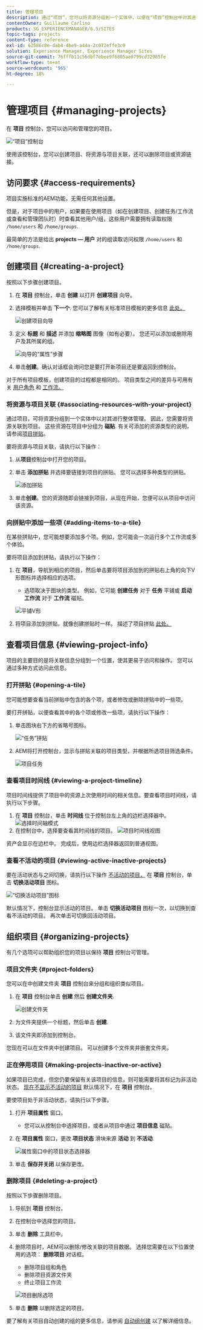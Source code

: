 ```yaml
---
title: 管理项目
description: 通过“项目”，您可以将资源分组到一个实体中，以便在“项目”控制台中对其进行访问和管理，从而组织项目
contentOwner: Guillaume Carlino
products: SG_EXPERIENCEMANAGER/6.5/SITES
topic-tags: projects
content-type: reference
exl-id: 62586c8e-dab4-4be9-a44a-2c072effe3c0
solution: Experience Manager, Experience Manager Sites
source-git-commit: 76fffb11c56dbf7ebee9f6805ae0799cd32985fe
workflow-type: tm+mt
source-wordcount: '965'
ht-degree: 18%

---
```



# 管理项目 {#managing-projects}

在 **项目** 控制台，您可以访问和管理您的项目。

![“项目”控制台](assets/projects-console.png)

使用该控制台，您可以创建项目、将资源与项目关联，还可以删除项目或资源链接。

## 访问要求 {#access-requirements}

项目实施标准的AEM功能，无需任何其他设置。

但是，对于项目中的用户，如果要在使用项目（如在创建项目、创建任务/工作流或查看和管理团队时）时查看其他用户/组，这些用户需要拥有读取权限 `/home/users` 和 `/home/groups`.

最简单的方法是给出 **projects — 用户** 对的组读取访问权限 `/home/users` 和 `/home/groups`.

## 创建项目 {#creating-a-project}

按照以下步骤创建项目。

1. 在 **项目** 控制台，单击 **创建** 以打开 **创建项目** 向导。
1. 选择模板并单击 **下一个**. 您可以了解有关标准项目模板的更多信息 [此处。](/help/sites-authoring/projects.md#project-templates)

   ![创建项目向导](assets/create-project-wizard.png)

1. 定义 **标题** 和 **描述** 并添加 **缩略图** 图像（如有必要）。 您还可以添加或删除用户及其所属的组。

   ![向导的“属性”步骤](assets/create-project-wizard-properties.png)

1. 单击&#x200B;**创建**。确认对话框会询问您是要打开新项目还是要返回到控制台。

对于所有项目模板，创建项目的过程都是相同的。 项目类型之间的差异与可用有关 [用户角色](/help/sites-authoring/projects.md) 和 [工作流。](/help/sites-authoring/projects-with-workflows.md)

### 将资源与项目关联 {#associating-resources-with-your-project}

通过项目，可将资源分组到一个实体中以对其进行整体管理。 因此，您需要将资源关联到项目。 这些资源在项目中分组为 **磁贴**. 有关可添加的资源类型的说明，请参阅[项目拼贴](/help/sites-authoring/projects.md#project-tiles)。

要将资源与项目关联，请执行以下操作：

1. 从&#x200B;**项目**&#x200B;控制台中打开您的项目。
1. 单击 **添加拼贴** 并选择要链接到项目的拼贴。 您可以选择多种类型的拼贴。

   ![添加拼贴](assets/project-add-tile.png)

1. 单击&#x200B;**创建**。您的资源随即会链接到项目，从现在开始，您便可以从项目中访问该资源。

### 向拼贴中添加一些项 {#adding-items-to-a-tile}

在某些拼贴中，您可能想要添加多个项。例如，您可能会一次运行多个工作流或多个体验。

要将项目添加到拼贴，请执行以下操作：

1. 在 **项目**，导航到相应的项目，然后单击要将项目添加到的拼贴右上角的向下V形图标并选择相应的选项。

   * 选项取决于图块的类型。 例如，它可能 **创建任务** 对于 **任务** 平铺或 **启动工作流** 对于 **工作流** 磁贴。

   ![平铺V形](assets/project-tile-create-task.png)

1. 将项目添加到拼贴，就像创建拼贴时一样。 描述了项目拼贴 [此处。](/help/sites-authoring/projects.md#project-tiles)

## 查看项目信息 {#viewing-project-info}

项目的主要目的是将关联信息分组到一个位置，使其更易于访问和操作。 您可以通过多种方式访问此信息。

### 打开拼贴 {#opening-a-tile}

您可能想要查看当前拼贴中包含的各个项，或者修改或删除拼贴中的一些项。

要打开拼贴，以便查看其中的各个项或修改一些项，请执行以下操作：

1. 单击图块右下方的省略号图标。

   ![“任务”拼贴](assets/project-tile-tasks.png)

1. AEM将打开控制台，显示与拼贴关联的项目类型，并根据所选项目筛选条件。

   ![项目任务](assets/project-tasks.png)

### 查看项目时间线 {#viewing-a-project-timeline}

项目时间线提供了项目中的资源上次使用时间的相关信息。要查看项目时间线，请执行以下步骤。

1. 在 **项目** 控制台，单击 **时间线** 位于控制台左上角的边栏选择器中。
   ![选择时间轴模式](assets/projects-timeline-rail.png)
2. 在控制台中，选择要查看其时间线的项目。
   ![项目时间线视图](assets/project-timeline-view.png)

资产会显示在边栏中。 完成后，使用边栏选择器返回到普通视图。

### 查看不活动的项目 {#viewing-active-inactive-projects}

要在活动状态与之间切换，请执行以下操作 [不活动的项目，](#making-projects-inactive-or-active) 在 **项目** 控制台，单击 **切换活动项目** 图标。

![“切换活动项目”图标](assets/projects-toggle-active.png)

默认情况下，控制台显示活动的项目。 单击 **切换活动项目** 图标一次，以切换到查看不活动的项目。 再次单击可切换回活动项目。

## 组织项目 {#organizing-projects}

有几个选项可以帮助组织您的项目以保持 **项目** 控制台可管理。

### 项目文件夹 {#project-folders}

您可以在中创建文件夹 **项目** 控制台来分组和组织类似项目。

1. 在 **项目** 控制台单击 **创建** 然后 **创建文件夹**.

   ![创建文件夹](assets/project-create-folder.png)

1. 为文件夹提供一个标题，然后单击 **创建**.

1. 该文件夹即添加到控制台。

您现在可以在文件夹中创建项目。 可以创建多个文件夹并嵌套文件夹。

### 正在停用项目 {#making-projects-inactive-or-active}

如果项目已完成，但您仍要保留有关该项目的信息，则可能需要将其标记为非活动状态。 [现在不显示不活动的项目](#viewing-active-inactive-projects) 默认情况下，在 **项目** 控制台。

要使项目处于非活动状态，请执行以下步骤。

1. 打开 **项目属性** 窗口。
   * 您可以从控制台中选择项目，或者从项目中通过 **项目信息** 磁贴。
1. 在 **项目属性** 窗口，更改 **项目状态** 滑块来源 **活动** 到 **不活动**.

   ![属性窗口中的项目状态选择器](assets/project-status.png)

1. 单击 **保存并关闭** 以保存更改。

### 删除项目 {#deleting-a-project}

按照以下步骤删除项目。

1. 导航到 **项目** 控制台。
1. 在控制台中选择您的项目。
1. 单击 **删除** 工具栏中。
1. 删除项目时，AEM可以删除/修改关联的项目数据。 选择您需要在以下位置使用的选项： **删除项目** 对话框。
   * 删除项目组和角色
   * 删除项目资源文件夹
   * 终止项目工作流

   ![项目删除选项](assets/project-delete-options.png)
1. 单击 **删除** 以删除选定的项目。

要了解有关项目自动创建的组的更多信息，请参阅 [自动组创建](/help/sites-authoring/projects.md#auto-group-creation) 以了解详细信息。
